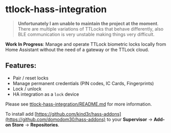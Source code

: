 # ttlock-hass-integration

> **Unfortunately I am unable to maintain the project at the moment**. There are multiple variations of TTLocks that behave differently, also BLE communication is very unstable making things very difficult.  

**Work In Progress**: Manage and operate TTLock biometric locks locally from Home Assistant without the need of a gateway or the TTLock cloud.

## Features:
- Pair / reset locks  
- Manage permanent credentials (PIN codes, IC Cards, Fingerprints)  
- Lock / unlock  
- HA integration as a `lock` device

Please see [ttlock-hass-integration/README.md](./ttlock-hass-integration/README.md) for more information.  

To install add [https://github.com/kind3r/hass-addons](https://github.com/domodom30/hass-addons) to your **Supervisor** -> **Add-on Store** -> **Repositories**.  

